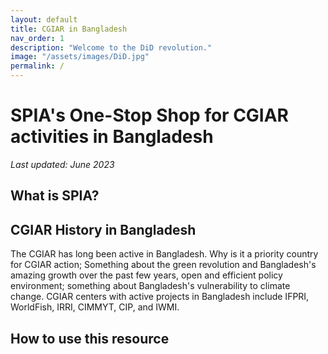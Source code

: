 ```yaml
---
layout: default
title: CGIAR in Bangladesh
nav_order: 1
description: "Welcome to the DiD revolution."
image: "/assets/images/DiD.jpg"
permalink: /
---
```



# SPIA's One-Stop Shop for CGIAR activities in Bangladesh

*Last updated: June 2023*

## What is SPIA?

## CGIAR History in Bangladesh
The CGIAR has long been active in Bangladesh. 
Why is it a priority country for CGIAR action; Something about the green revolution and Bangladesh's amazing growth over the past few years, open and efficient policy environment; something about Bangladesh's vulnerability to climate change.
CGIAR centers with active projects in Bangladesh include IFPRI, WorldFish, IRRI, CIMMYT, CIP, and IWMI.

## How to use this resource
